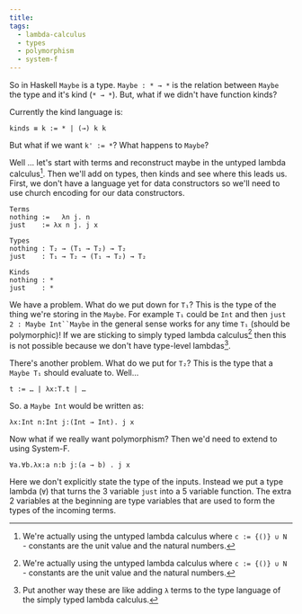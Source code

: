 ```yaml
---
title:
tags:
  - lambda-calculus
  - types
  - polymorphism
  - system-f
---
```


So in Haskell `Maybe` is a type. `Maybe : * → *` is the relation between
`Maybe` the type and it's kind (`* → *`). But, what if we didn't have 
function kinds? 

Currently the kind language is:

  ```
  kinds ≡ k := * | (→) k k
  ```
But what if we want `k' := *`? What happens to `Maybe`? 

Well ... let's start with terms and reconstruct maybe in the untyped lambda
calculus[^1]. Then we'll add on types, then kinds and see where this leads us.
First, we don't have a language yet for data constructors so we'll need to 
use church encoding for our data constructors.


  ```
  Terms
  nothing :=   λn j. n
  just    := λx n j. j x

  Types
  nothing : T₂ → (T₁ → T₂) → T₂
  just    : T₁ → T₂ → (T₁ → T₂) → T₂

  Kinds
  nothing : *
  just    : *
  ```
We have a problem. What do we put down for `T₁`? This is the type of the
thing we're storing in the `Maybe`. For example `T₁` could be `Int` and then
`just 2 : Maybe Int``Maybe` in the general sense works for any time `T₁`
(should be polymorphic)! If we are sticking to simply typed lambda calculus[^1]
then this is not possible because we don't have type-level lambdas[^2].

There's another problem. What do we put for `T₂`? This is the type that a
`Maybe T₁` should evaluate to. Well...

  ```
  t := … | λx:T.t | …
  ```
So. a `Maybe Int` would be written as:

  ```
  λx:Int n:Int j:(Int → Int). j x
  ```
Now what if we really want polymorphism? Then we'd need to extend to using System-F.

  ```
  ∀a.∀b.λx:a n:b j:(a → b) . j x 
  ```
Here we don't explicitly state the type of the inputs. Instead we put a type
lambda (`∀`) that turns the 3 variable `just` into a 5 variable function. The
extra 2 variables at the beginning are type variables that are used to form the
types of the incoming terms.

[^1]: We're actually using the untyped lambda calculus where `c := {()} ∪ N` -
  constants are the unit value and the natural numbers.
[^2]: Put another way these are like adding `λ` terms to the type language of
  the simply typed lambda calculus.

[1]: ./simply-typed-lambda-calculus.md
